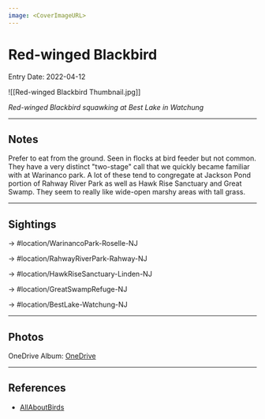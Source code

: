 ```yaml
---
image: <CoverImageURL>
---
```


# Red-winged Blackbird
Entry Date: 2022-04-12


![[Red-winged Blackbird Thumbnail.jpg]]

*Red-winged Blackbird squawking at Best Lake in Watchung*

---------------------------------------------------------------
## Notes
Prefer to eat from the ground. Seen in flocks at bird feeder but not common. They have a very distinct "two-stage" call that we quickly became familiar with at Warinanco park. A lot of these tend to congregate at Jackson Pond portion of Rahway River Park as well as Hawk Rise Sanctuary and Great Swamp. They seem to really like wide-open marshy areas with tall grass.

---------------------------------------------------------------
## Sightings

-> #location/WarinancoPark-Roselle-NJ 

-> #location/RahwayRiverPark-Rahway-NJ 

-> #location/HawkRiseSanctuary-Linden-NJ

-> #location/GreatSwampRefuge-NJ

-> #location/BestLake-Watchung-NJ 

---------------------------------------------------------------
## Photos
OneDrive Album: [OneDrive](https://1drv.ms/u/s!AvaIuMdCo_w-z1mRL9Od5ZcWV9cM?e=zGIMNQ)

---------------------------------------------------------------
## References
- [AllAboutBirds](https://www.allaboutbirds.org/guide/Red-winged_Blackbird/overview)